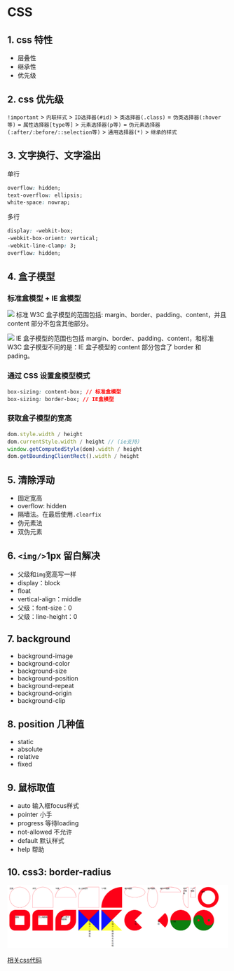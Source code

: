 <!--
 * @Author       : HyFun
 * @Date         : 2021-07-07 17:26:19
 * @Description  : css 笔记
 * @LastEditors  : HyFun
 * @LastEditTime : 2021-07-07 19:20:21
-->

# CSS

## 1. css 特性

- 层叠性
- 继承性
- 优先级

## 2. css 优先级

`!important` > `内联样式` > `ID选择器(#id)` > `类选择器(.class)` =
`伪类选择器(:hover等)` = `属性选择器[type等]` > `元素选择器(p等)` =
`伪元素选择器(:after/:before/::selection等)` > `通用选择器(*)` > `继承的样式`

## 3. 文字换行、文字溢出

单行

```css
overflow: hidden;
text-overflow: ellipsis;
white-space: nowrap;
```

多行

```css
display: -webkit-box;
-webkit-box-orient: vertical;
-webkit-line-clamp: 3;
overflow: hidden;
```

## 4. 盒子模型

### 标准盒模型 + IE 盒模型

![](https://segmentfault.com/img/bVbb5zA?w=746&h=455)
标准 W3C 盒子模型的范围包括: margin、border、padding、content，并且 content 部分不包含其他部分。

![](https://segmentfault.com/img/bVbb5zB?w=791&h=462)
IE 盒子模型的范围也包括 margin、border、padding、content，和标准 W3C 盒子模型不同的是：IE 盒子模型的 content 部分包含了 border 和 pading。

### 通过 CSS 设置盒模型模式

```css
box-sizing: content-box; // 标准盒模型
box-sizing: border-box; // IE盒模型
```

### 获取盒子模型的宽高

```js
dom.style.width / height
dom.currentStyle.width / height // (ie支持)
window.getComputedStyle(dom).width / height
dom.getBoundingClientRect().width / height
```

## 5. 清除浮动

- 固定宽高
- overflow: hidden
- 隔墙法。在最后使用`.clearfix`
- 伪元素法
- 双伪元素

## 6. `<img/>`1px 留白解决

- 父级和`img`宽高写一样
- display：block
- float
- vertical-align：middle
- 父级：font-size：0
- 父级：line-height：0

## 7. background

- background-image
- background-color
- background-size
- background-position
- background-repeat
- background-origin
- background-clip

## 8. position 几种值

- static
- absolute
- relative
- fixed

## 9. 鼠标取值

- auto  输入框focus样式
- pointer  小手
- progress  等待loading
- not-allowed 不允许
- default 默认样式
- help 帮助


## 10. css3: border-radius

![](./../00_Resource/assets/css/border.png)

<a href="../02 CSS/003 CSS进阶/002 通过css绘制各种形状.html">相关css代码</a>
